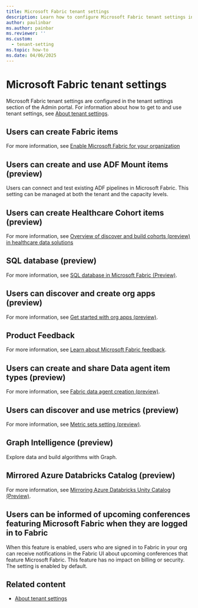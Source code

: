 ```yaml
---
title: Microsoft Fabric tenant settings
description: Learn how to configure Microsoft Fabric tenant settings in Fabric.
author: paulinbar
ms.author: painbar
ms.reviewer: ''
ms.custom:
  - tenant-setting
ms.topic: how-to
ms.date: 04/06/2025
---
```


# Microsoft Fabric tenant settings

Microsoft Fabric tenant settings are configured in the tenant settings section of the Admin portal. For information about how to get to and use tenant settings, see [About tenant settings](tenant-settings-index.md).

## Users can create Fabric items

For more information, see [Enable Microsoft Fabric for your organization](./fabric-switch.md)

## Users can create and use ADF Mount items (preview)

Users can connect and test existing ADF pipelines in Microsoft Fabric. This setting can be managed at both the tenant and the capacity levels.

## Users can create Healthcare Cohort items (preview)

For more information, see [Overview of discover and build cohorts (preview) in healthcare data solutions](/industry/healthcare/healthcare-data-solutions/discover-and-build-cohorts-overview)

## SQL database (preview)

For more information, see [SQL database in Microsoft Fabric (Preview)](../database/sql/overview.md).

## Users can discover and create org apps (preview)​

For more information, see [Get started with org apps (preview)](/power-bi/consumer/org-app-items/org-app-items).

## Product Feedback

For more information, see [Learn about Microsoft Fabric feedback](../fundamentals/feedback.md).

## Users can create and share Data agent item types (preview)

For more information, see [Fabric data agent creation (preview)](../data-science/concept-data-agent.md).

## Users can discover and use metrics (preview)

For more information, see [Metric sets setting (preview)](./service-admin-portal-goals-settings.md#metric-sets-setting-preview).

## Graph Intelligence (preview)

Explore data and build algorithms with Graph.

## Mirrored Azure Databricks Catalog (preview)

For more information, see [Mirroring Azure Databricks Unity Catalog (Preview)](../database/mirrored-database/azure-databricks.md).

## Users can be informed of upcoming conferences featuring Microsoft Fabric when they are logged in to Fabric

When this feature is enabled, users who are signed in to Fabric in your org can receive notifications in the Fabric UI about upcoming conferences that feature Microsoft Fabric. This feature has no impact on billing or security. The setting is enabled by default.

## Related content

* [About tenant settings](tenant-settings-index.md)
